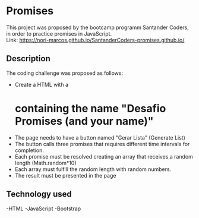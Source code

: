 # Promises
This project was proposed by the bootcamp programm Santander Coders, in order to practice promises in JavaScript.
<br>
Link: https://nori-marcos.github.io/SantanderCoders-promises.github.io/

## Description
The coding challenge was proposed as follows:
- Create a HTML with a <h1> containing the name "Desafio Promises (and your name)"
- The page needs to have a button named "Gerar Lista" (Generate List)
- The button calls three promises that requires different time intervals for completion.
- Each promise must be resolved creating an array that receives a random length (Math.random*10)
- Each array must fulfill the random length with random numbers.
- The result must be presented in the page
  
## Technology used
  -HTML
  -JavaScript
  -Bootstrap
  
